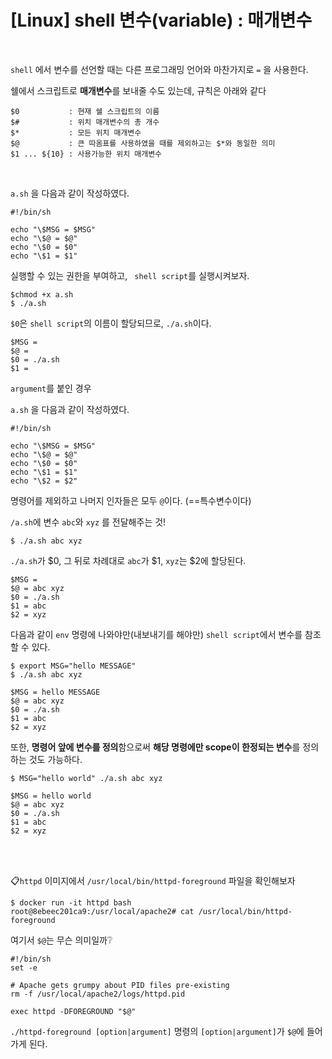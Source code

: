 # [Linux] shell 변수(variable) : 매개변수

<br>

`shell` 에서 변수를 선언할 때는 다른 프로그래밍 언어와 마찬가지로 `=` 을 사용한다.

쉘에서 스크립트로 **매개변수**를 보내줄 수도 있는데, 규칙은 아래와 같다

```
$0           : 현재 쉘 스크립트의 이름                                  
$#           : 위치 매개변수의 총 개수                       
$*           : 모든 위치 매개변수                             
$@           : 큰 따옴표를 사용하였을 때를 제외하고는 $*와 동일한 의미                   
$1 ... ${10} : 사용가능한 위치 매개변수         
```

<br>

`a.sh` 을 다음과 같이 작성하였다.

```shell
#!/bin/sh

echo "\$MSG = $MSG"
echo "\$@ = $@"
echo "\$0 = $0"
echo "\$1 = $1"
```

실행할 수 있는 권한을 부여하고, ` shell script`를 실행시켜보자.

```shell
$chmod +x a.sh
$ ./a.sh  
```

`$0`은 `shell script`의 이름이 할당되므로, `./a.sh`이다. 

```shell
$MSG = 
$@ = 
$0 = ./a.sh
$1 = 
```

`argument`를 붙인 경우

`a.sh` 을 다음과 같이 작성하였다.

```shell
#!/bin/sh

echo "\$MSG = $MSG"
echo "\$@ = $@"
echo "\$0 = $0"
echo "\$1 = $1"
echo "\$2 = $2"
```

명령어를 제외하고 나머지 인자들은 모두 `@`이다. (==특수변수이다)

`/a.sh`에 변수 `abc`와 `xyz` 를 전달해주는 것!

```shell
$ ./a.sh abc xyz
```

 `./a.sh`가 $0, 그 뒤로 차례대로 `abc`가 $1, `xyz`는 $2에 할당된다. 

```shell
$MSG = 
$@ = abc xyz
$0 = ./a.sh
$1 = abc
$2 = xyz
```

다음과 같이 `env` 명령에 나와야만(내보내기를 해야만) `shell script`에서 변수를 참조할 수 있다.

```shell
$ export MSG="hello MESSAGE"
$ ./a.sh abc xyz
```

```shell
$MSG = hello MESSAGE
$@ = abc xyz
$0 = ./a.sh
$1 = abc
$2 = xyz
```

또한, **명령어 앞에 변수를 정의**함으로써 **해당 명령에만 scope이 한정되는 변수**를 정의하는 것도 가능하다. 

```shell
$ MSG="hello world" ./a.sh abc xyz
```

```shell
$MSG = hello world
$@ = abc xyz
$0 = ./a.sh
$1 = abc
$2 = xyz
```

<br>

<br>📋`httpd` 이미지에서 `/usr/local/bin/httpd-foreground` 파일을 확인해보자

```shell
$ docker run -it httpd bash                       
root@8ebeec201ca9:/usr/local/apache2# cat /usr/local/bin/httpd-foreground 
```

여기서 `$@`는 무슨 의미일까❔

```shell
#!/bin/sh
set -e

# Apache gets grumpy about PID files pre-existing
rm -f /usr/local/apache2/logs/httpd.pid

exec httpd -DFOREGROUND "$@"
```

`./httpd-foreground [option|argument]` 명령의 `[option|argument]`가 `$@`에 들어가게 된다. 

<br>